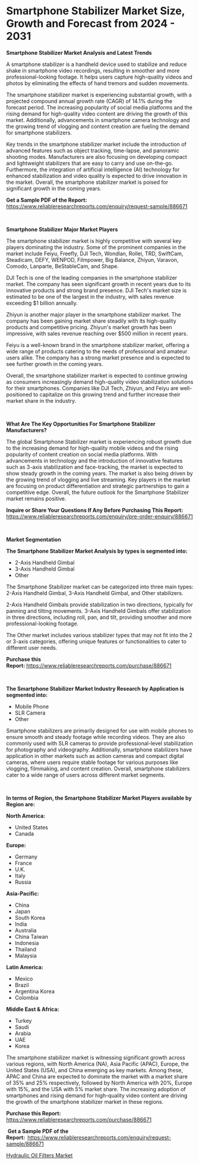 <p><h1>Smartphone Stabilizer Market Size, Growth and Forecast from 2024 - 2031</h1></p><p><strong>Smartphone Stabilizer Market Analysis and Latest Trends</strong></p>
<p><p>A smartphone stabilizer is a handheld device used to stabilize and reduce shake in smartphone video recordings, resulting in smoother and more professional-looking footage. It helps users capture high-quality videos and photos by eliminating the effects of hand tremors and sudden movements.</p><p>The smartphone stabilizer market is experiencing substantial growth, with a projected compound annual growth rate (CAGR) of 14.1% during the forecast period. The increasing popularity of social media platforms and the rising demand for high-quality video content are driving the growth of this market. Additionally, advancements in smartphone camera technology and the growing trend of vlogging and content creation are fueling the demand for smartphone stabilizers.</p><p>Key trends in the smartphone stabilizer market include the introduction of advanced features such as object tracking, time-lapse, and panoramic shooting modes. Manufacturers are also focusing on developing compact and lightweight stabilizers that are easy to carry and use on-the-go. Furthermore, the integration of artificial intelligence (AI) technology for enhanced stabilization and video quality is expected to drive innovation in the market. Overall, the smartphone stabilizer market is poised for significant growth in the coming years.</p></p>
<p><strong>Get a Sample PDF of the Report:&nbsp;</strong> <a href="https://www.reliableresearchreports.com/enquiry/request-sample/886671">https://www.reliableresearchreports.com/enquiry/request-sample/886671</a></p>
<p>&nbsp;</p>
<p><strong>Smartphone Stabilizer Major Market Players</strong></p>
<p><p>The smartphone stabilizer market is highly competitive with several key players dominating the industry. Some of the prominent companies in the market include Feiyu, Freefly, DJI Tech, Wondlan, Rollei, TRD, SwiftCam, Steadicam, DEFY, WENPOD, Filmpower, Big Balance, Zhiyun, Varavon, Comodo, Lanparte, BeStableCam, and Shape.</p><p>DJI Tech is one of the leading companies in the smartphone stabilizer market. The company has seen significant growth in recent years due to its innovative products and strong brand presence. DJI Tech's market size is estimated to be one of the largest in the industry, with sales revenue exceeding $1 billion annually.</p><p>Zhiyun is another major player in the smartphone stabilizer market. The company has been gaining market share steadily with its high-quality products and competitive pricing. Zhiyun's market growth has been impressive, with sales revenue reaching over $500 million in recent years.</p><p>Feiyu is a well-known brand in the smartphone stabilizer market, offering a wide range of products catering to the needs of professional and amateur users alike. The company has a strong market presence and is expected to see further growth in the coming years.</p><p>Overall, the smartphone stabilizer market is expected to continue growing as consumers increasingly demand high-quality video stabilization solutions for their smartphones. Companies like DJI Tech, Zhiyun, and Feiyu are well-positioned to capitalize on this growing trend and further increase their market share in the industry.</p></p>
<p>&nbsp;</p>
<p><strong>What Are The Key Opportunities For Smartphone Stabilizer Manufacturers?</strong></p>
<p><p>The global Smartphone Stabilizer market is experiencing robust growth due to the increasing demand for high-quality mobile videos and the rising popularity of content creation on social media platforms. With advancements in technology and the introduction of innovative features such as 3-axis stabilization and face-tracking, the market is expected to show steady growth in the coming years. The market is also being driven by the growing trend of vlogging and live streaming. Key players in the market are focusing on product differentiation and strategic partnerships to gain a competitive edge. Overall, the future outlook for the Smartphone Stabilizer market remains positive.</p></p>
<p><strong>Inquire or Share Your Questions If Any Before Purchasing This Report:</strong> <a href="https://www.reliableresearchreports.com/enquiry/pre-order-enquiry/886671">https://www.reliableresearchreports.com/enquiry/pre-order-enquiry/886671</a></p>
<p>&nbsp;</p>
<p><strong>Market Segmentation</strong></p>
<p><strong>The Smartphone Stabilizer Market Analysis by types is segmented into:</strong></p>
<p><ul><li>2-Axis Handheld Gimbal</li><li>3-Axis Handheld Gimbal</li><li>Other</li></ul></p>
<p><p>The Smartphone Stabilizer market can be categorized into three main types: 2-Axis Handheld Gimbal, 3-Axis Handheld Gimbal, and Other stabilizers. </p><p>2-Axis Handheld Gimbals provide stabilization in two directions, typically for panning and tilting movements. 3-Axis Handheld Gimbals offer stabilization in three directions, including roll, pan, and tilt, providing smoother and more professional-looking footage. </p><p>The Other market includes various stabilizer types that may not fit into the 2 or 3-axis categories, offering unique features or functionalities to cater to different user needs.</p></p>
<p><strong>Purchase this Report:&nbsp;</strong><a href="https://www.reliableresearchreports.com/purchase/886671">https://www.reliableresearchreports.com/purchase/886671</a></p>
<p>&nbsp;</p>
<p><strong>The Smartphone Stabilizer Market Industry Research by Application is segmented into:</strong></p>
<p><ul><li>Mobile Phone</li><li>SLR Camera</li><li>Other</li></ul></p>
<p><p>Smartphone stabilizers are primarily designed for use with mobile phones to ensure smooth and steady footage while recording videos. They are also commonly used with SLR cameras to provide professional-level stabilization for photography and videography. Additionally, smartphone stabilizers have application in other markets such as action cameras and compact digital cameras, where users require stable footage for various purposes like vlogging, filmmaking, and content creation. Overall, smartphone stabilizers cater to a wide range of users across different market segments.</p></p>
<p>&nbsp;</p>
<p><strong>In terms of Region, the Smartphone Stabilizer Market Players available by Region are:</strong></p>
<p>
    <p> <strong> North America: </strong>
        <ul>
            <li>United States</li>
            <li>Canada</li>
        </ul>
        </p> 
    <p> <strong> Europe: </strong>
        <ul>
            <li>Germany</li>
            <li>France</li>
            <li>U.K.</li>
            <li>Italy</li>
            <li>Russia</li>
        </ul>
        </p> 
    <p> <strong> Asia-Pacific: </strong>
        <ul>
            <li>China</li>
            <li>Japan</li>
            <li>South Korea</li>
            <li>India</li>
            <li>Australia</li>
            <li>China Taiwan</li>
            <li>Indonesia</li>
            <li>Thailand</li>
            <li>Malaysia</li>
        </ul>
        </p> 
    <p> <strong> Latin America: </strong>
        <ul>
            <li>Mexico</li>
            <li>Brazil</li>
            <li>Argentina Korea</li>
            <li>Colombia</li>
        </ul>
        </p> 
    <p> <strong> Middle East & Africa: </strong>
        <ul>
            <li>Turkey</li>
            <li>Saudi</li>
            <li>Arabia</li>
            <li>UAE</li>
            <li>Korea</li>
        </ul>
    </p>
    </p>
<p><p>The smartphone stabilizer market is witnessing significant growth across various regions, with North America (NA), Asia Pacific (APAC), Europe, the United States (USA), and China emerging as key markets. Among these, APAC and China are expected to dominate the market with a market share of 35% and 25% respectively, followed by North America with 20%, Europe with 15%, and the USA with 5% market share. The increasing adoption of smartphones and rising demand for high-quality video content are driving the growth of the smartphone stabilizer market in these regions.</p></p>
<p><strong>Purchase this Report: </strong><a href="https://www.reliableresearchreports.com/purchase/886671">https://www.reliableresearchreports.com/purchase/886671</a></p>
<p>&nbsp;<strong>Get a Sample PDF of the Report:&nbsp;&nbsp;</strong><a href="https://www.reliableresearchreports.com/enquiry/request-sample/886671">https://www.reliableresearchreports.com/enquiry/request-sample/886671</a></p>
<p><strong></strong></p>
<p><p><a href="https://thundering-castanet-c65.notion.site/Hydraulic-Oil-Filters-Market-Insights-Market-Players-and-Forecast-Till-2031-0ce28c2cd49d43e6ac163148c647cfb0">Hydraulic Oil Filters Market</a></p></p>